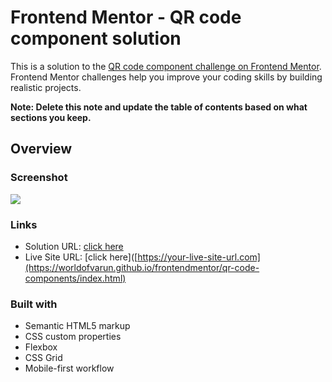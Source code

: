 # Frontend Mentor - QR code component solution

This is a solution to the [QR code component challenge on Frontend Mentor](https://www.frontendmentor.io/challenges/qr-code-component-iux_sIO_H). Frontend Mentor challenges help you improve your coding skills by building realistic projects. 

**Note: Delete this note and update the table of contents based on what sections you keep.**

## Overview

### Screenshot

![](https://res.cloudinary.com/dz209s6jk/image/upload/f_auto,q_auto,w_900/Challenges/lzfaukzhigbavv5sc26b.jpg)

### Links

- Solution URL: [click here](https://www.frontendmentor.io/solutions/qr-code-component-u9MpEW-vvN)
- Live Site URL: [click here]([https://your-live-site-url.com](https://worldofvarun.github.io/frontendmentor/qr-code-components/index.html)

### Built with

- Semantic HTML5 markup
- CSS custom properties
- Flexbox
- CSS Grid
- Mobile-first workflow
